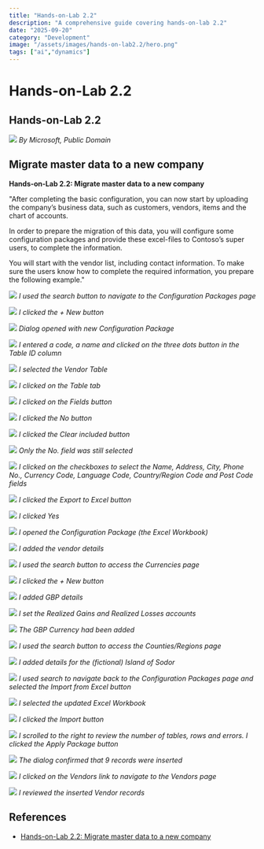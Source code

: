 ```yaml
---
title: "Hands-on-Lab 2.2"
description: "A comprehensive guide covering hands-on-lab 2.2"
date: "2025-09-20"
category: "Development"
image: "/assets/images/hands-on-lab2.2/hero.png"
tags: ["ai","dynamics"]
---
```


# Hands-on-Lab 2.2

## Hands-on-Lab 2.2

![](/assets/images/hands-on-lab2.2/dynamics365-color.svg)
*By Microsoft, Public Domain*


## Migrate master data to a new company

**Hands-on-Lab 2.2: Migrate master data to a new company**

"After completing the basic configuration, you can now start by uploading the company’s business data, such as customers, vendors, items and the chart of accounts.

In order to prepare the migration of this data, you will configure some configuration packages and provide these excel-files to Contoso’s super users, to complete the information.

You will start with the vendor list, including contact information. To make sure the users know how to complete the required information, you prepare the following example."

![](/assets/images/hands-on-lab2.2/screen-shot-2023-11-22-at-12.37.32-pm-1543x473.png)
*I used the search button to navigate to the Configuration Packages page*

![](/assets/images/hands-on-lab2.2/screen-shot-2023-11-22-at-12.37.49-pm-1541x810.png)
*I clicked the + New button*

![](/assets/images/hands-on-lab2.2/screen-shot-2023-11-22-at-12.41.24-pm-1546x812.png)
*Dialog opened with new Configuration Package*

![](/assets/images/hands-on-lab2.2/screen-shot-2023-11-22-at-12.42.22-pm-1542x808.png)
*I entered a code, a name and clicked on the three dots button in the Table ID column*

![](/assets/images/hands-on-lab2.2/screen-shot-2023-11-22-at-12.42.38-pm-1541x810.png)
*I selected the Vendor Table*

![](/assets/images/hands-on-lab2.2/screen-shot-2023-11-22-at-12.42.49-pm-1544x809.png)
*I clicked on the Table tab*

![](/assets/images/hands-on-lab2.2/screen-shot-2023-11-22-at-12.44.35-pm-1544x810.png)
*I clicked on the Fields button*

![](/assets/images/hands-on-lab2.2/screen-shot-2023-11-22-at-12.44.51-pm-1543x809.png)
*I clicked the No button*

![](/assets/images/hands-on-lab2.2/screen-shot-2023-11-22-at-12.45.23-pm-1543x808.png)
*I clicked the Clear included button*

![](/assets/images/hands-on-lab2.2/screen-shot-2023-11-22-at-12.46.02-pm-1545x811.png)
*Only the No. field was still selected*

![](/assets/images/hands-on-lab2.2/screen-shot-2023-11-22-at-12.47.32-pm-1545x811.png)
*I clicked on the checkboxes to select the Name, Address, City, Phone No., Currency Code, Language Code, Country/Region Code and Post Code fields*

![](/assets/images/hands-on-lab2.2/screen-shot-2023-11-22-at-12.48.16-pm-1543x808.png)
*I clicked the Export to Excel button*

![](/assets/images/hands-on-lab2.2/screen-shot-2023-11-22-at-12.48.26-pm-1544x811.png)
*I clicked Yes*

![](/assets/images/hands-on-lab2.2/screen-shot-2023-11-22-at-12.49.32-pm-1543x812.png)
*I opened the Configuration Package (the Excel Workbook)*

![](/assets/images/hands-on-lab2.2/screen-shot-2023-11-24-at-3.07.41-pm-1836x827.png)
*I added the vendor details*

![](/assets/images/hands-on-lab2.2/screen-shot-2023-11-23-at-12.25.53-pm-1536x803.png)
*I used the search button to access the Currencies page*

![](/assets/images/hands-on-lab2.2/screen-shot-2023-11-23-at-12.26.05-pm-1536x804.png)
*I clicked the + New button*

![](/assets/images/hands-on-lab2.2/screen-shot-2023-11-23-at-3.16.55-pm-1536x808.png)
*I added GBP details*

![](/assets/images/hands-on-lab2.2/screen-shot-2023-11-23-at-3.19.38-pm-1536x803.png)
*I set the Realized Gains and Realized Losses accounts*

![](/assets/images/hands-on-lab2.2/screen-shot-2023-11-23-at-3.19.53-pm-1536x804.png)
*The GBP Currency had been added*

![](/assets/images/hands-on-lab2.2/screen-shot-2023-11-23-at-3.21.17-pm-1536x808.png)
*I used the search button to access the Counties/Regions page*

![](/assets/images/hands-on-lab2.2/screen-shot-2023-11-23-at-3.24.11-pm-1536x804.png)
*I added details for the (fictional) Island of Sodor*

![](/assets/images/hands-on-lab2.2/screen-shot-2023-11-23-at-3.55.23-pm-1536x803.png)
*I used search to navigate back to the Configuration Packages page and selected the Import from Excel button*

![](/assets/images/hands-on-lab2.2/screen-shot-2023-11-23-at-3.55.34-pm-1536x807.png)
*I selected the updated Excel Workbook*

![](/assets/images/hands-on-lab2.2/screen-shot-2023-11-23-at-3.56.21-pm-1536x806.png)
*I clicked the Import button*

![](/assets/images/hands-on-lab2.2/screen-shot-2023-11-23-at-3.56.58-pm-1536x806.png)
*I scrolled to the right to review the number of tables, rows and errors. I clicked the Apply Package button*

![](/assets/images/hands-on-lab2.2/screen-shot-2023-11-23-at-3.57.11-pm-1536x807.png)
*The dialog confirmed that 9 records were inserted*

![](/assets/images/hands-on-lab2.2/screen-shot-2023-11-23-at-3.57.24-pm-1536x807.png)
*I clicked on the Vendors link to navigate to the Vendors page*

![](/assets/images/hands-on-lab2.2/screen-shot-2023-11-23-at-3.57.38-pm-1536x804.png)
*I reviewed the inserted Vendor records*
## References

- [Hands-on-Lab 2.2: Migrate master data to a new company](https://microsoftlearning.github.io/MB-800-Business-Central-Functional-Consultant/Instructions/Labs/LAB%5BMB-800%5D_M02_Lab02_Migrate_Master_data.html)

